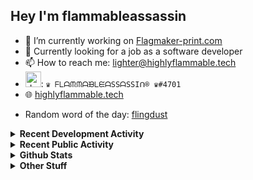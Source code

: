 ## Hey I'm flammableassassin

- 🔭 I’m currently working on [Flagmaker-print.com](https://flagmaker-print.com)
- 🌱  Currently looking for a job as a software developer
- 📫 How to reach me: [lighter@highlyflammable.tech](mailto:lighter@highlyflammable.tech?subject=Hello)
- <img src="https://discord.com/assets/2c21aeda16de354ba5334551a883b481.png" alt="drawing" width="25"/>: `♛ ᖴᒪᗩᙏᙏᗩᙖᒪᙓᗩSSᗩSSIᑎ® ♛#4701`
- 🌐 [highlyflammable.tech](https://highlyflammable.tech)

<!--START_SECTION:randomWord-->
- Random word of the day: [flingdust](https://www.wordnik.com/words/flingdust)
<!--END_SECTION:randomWord-->

<details>
  <summary><b>Recent Development Activity</b></summary>
  Doesn't record in dev containers
    <br> 
  
  <!--START_SECTION:waka-->

```text
JavaScript   8 hrs 16 mins   ████████████████████████░   96.63 %
TOML         14 mins         ▓░░░░░░░░░░░░░░░░░░░░░░░░   02.75 %
JSON         3 mins          ░░░░░░░░░░░░░░░░░░░░░░░░░   00.61 %
TypeScript   0 secs          ░░░░░░░░░░░░░░░░░░░░░░░░░   00.01 %
Git Config   0 secs          ░░░░░░░░░░░░░░░░░░░░░░░░░   00.00 %
```

<!--END_SECTION:waka-->

</details>

<details>
  <summary><b>Recent Public Activity</b></summary>
    <br>

  <!--START_SECTION:activity-->
1. ❗️ Closed issue [#7](https://github.com/flamableassassin/status/issues/7) in [flamableassassin/status](https://github.com/flamableassassin/status)
2. 🗣 Commented on [#7](https://github.com/flamableassassin/status/issues/7) in [flamableassassin/status](https://github.com/flamableassassin/status)
3. ❗️ Opened issue [#7](https://github.com/flamableassassin/status/issues/7) in [flamableassassin/status](https://github.com/flamableassassin/status)
4. ❗️ Closed issue [#6](https://github.com/flamableassassin/status/issues/6) in [flamableassassin/status](https://github.com/flamableassassin/status)
5. 🗣 Commented on [#6](https://github.com/flamableassassin/status/issues/6) in [flamableassassin/status](https://github.com/flamableassassin/status)
  <!--END_SECTION:activity-->

</details>

<details>
  <summary><b>Github Stats</b></summary>
    <br>
    <p align="center">
      <img width="48%" src="https://github-readme-stats.vercel.app/api?username=flamableassassin&count_private=true&show_icons=true&theme=radical"/>
      <img width="48%" src="https://github-readme-streak-stats.herokuapp.com?user=flamableassassin&theme=neon-dark"/>
    </p>
  
</details>

<details>
  <summary><b>Other Stuff</b></summary>
  <br>
<a href="https://www.abuseipdb.com/user/67633" title="AbuseIPDB" alt="AbuseIPDB Contributor Badge">
	<img src="https://www.abuseipdb.com/contributor/67633.svg" style="width: 180px;">
</a>
  
</details>
